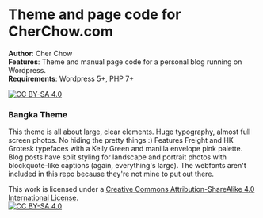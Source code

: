 # Theme and page code for CherChow.com
**Author**: Cher Chow  
**Features**: Theme and manual page code for a personal blog running on Wordpress.   
**Requirements**: Wordpress 5+, PHP 7+  

[![CC BY-SA 4.0][cc-by-sa-shield]][cc-by-sa]

[cc-by-sa]: http://creativecommons.org/licenses/by-sa/4.0/
[cc-by-sa-image]: https://licensebuttons.net/l/by-sa/4.0/88x31.png
[cc-by-sa-shield]: https://img.shields.io/badge/License-CC%20BY--SA%204.0-lightgrey.svg


### Bangka Theme
This theme is all about large, clear elements. Huge typography, almost full screen photos. No hiding the pretty things :) Features Freight and HK Grotesk typefaces with a Kelly Green and manilla envelope pink palette. Blog posts have split styling for landscape and portrait photos with blockquote-like captions (again, everything's large). The webfonts aren't included in this repo because they're not mine to put out there.

This work is licensed under a [Creative Commons Attribution-ShareAlike 4.0 International License][cc-by-sa].  
[![CC BY-SA 4.0][cc-by-sa-image]][cc-by-sa]
